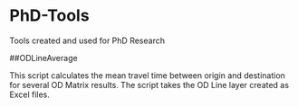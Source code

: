 # PhD-Tools
Tools created and used for PhD Research


##ODLineAverage

This script calculates the mean travel time between origin and destination for several OD Matrix results. The script takes the OD Line layer created as Excel files.
